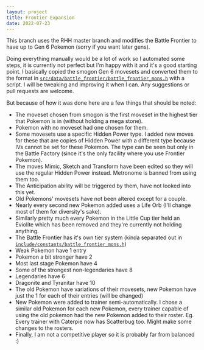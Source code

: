 ```yaml
---
layout: project
title: Frontier Expansion
date: 2022-07-23
---
```


This branch uses the RHH master branch and modifies the Battle Frontier to have up to Gen 6 Pokemon (sorry if you want later gens).

Doing everything manually would be a lot of work so I automated some steps, it is currently not perfect but I'm happy with it and it's a good starting point.
I basically copied the smogon Gen 6 movesets and converted them to the format in [`src/data/battle_frontier/battle_frontier_mons.h`](https://github.com/Artrios/pokeemerald/blob/frontier_expansion/src/data/battle_frontier/battle_frontier_mons.h) with a script.
I will be tweaking and improving it when I can. Any suggestions or pull requests are welcome.


But because of how it was done here are a few things that should be noted:
* The moveset chosen from smogon is the first moveset in the highest tier that Pokemon is in (without holding a mega stone).
* Pokemon with no moveset had one chosen for them.
* Some movesets use a specific Hidden Power type. I added new moves for these that are copies of Hidden Power with a different type because IVs cannot be set for these Pokemon. The type can be seen but only in the Battle Factory (since it's the only facility where you use Frontier Pokemon).
* The moves Mimic, Sketch and Transform have been edited so they will use the regular Hidden Power instead. Metronome is banned from using them too.
* The Anticipation ability will be triggered by them, have not looked into this yet.
* Old Pokemons' movesets have not been altered except for a couple.
* Nearly every second new Pokemon added uses a Life Orb (I'll change most of them for diversity's sake).
* Similarly pretty much every Pokemon in the Little Cup tier held an Eviolite which has been removed and they're currently not holding anything.
* The Battle Frontier has it's own tier system (kinda separated out in [`include/constants/battle_frontier_mons.h`](https://github.com/Artrios/pokeemerald/blob/frontier_expansion/include/constants/battle_frontier_mons.h))
* Weak Pokemon have 1 entry
* Pokemon a bit stronger have 2
* Most last stage Pokemon have 4
* Some of the strongest non-legendaries have 8
* Legendaries have 6
* Dragonite and Tyranitar have 10
* The old Pokemon have variations of their movesets, new Pokemon have just the 1 for each of their entries (will be changed)
* New Pokemon were added to trainer semi-automatically. I chose a similar old Pokemon for each new Pokemon, every trainer capable of using the old pokemon had the new Pokemon added to their roster. Eg. Every trainer with Caterpie now has Scatterbug too. Might make some changes to the rosters.
* Finally, I am not a competitive player so it is probably far from balanced :)